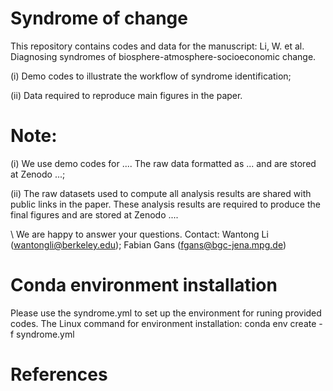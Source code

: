 # Syndrome of change
 This repository contains codes and data for the manuscript: Li, W. et al. Diagnosing syndromes of biosphere-atmosphere-socioeconomic change.

 (i) Demo codes to illustrate the workflow of syndrome identification;

 (ii) Data required to reproduce main figures in the paper.

# Note:

 (i) We use demo codes for .... The raw data formatted as ... and are stored at Zenodo ...;

 (ii) The raw datasets used to compute all analysis results are shared with public links in the paper. These analysis results are required to produce the final figures and are stored at Zenodo ....

\\ We are happy to answer your questions. 
Contact: Wantong Li (wantongli@berkeley.edu); Fabian Gans (fgans@bgc-jena.mpg.de)

# Conda environment installation
Please use the syndrome.yml to set up the environment for runing provided codes.
The Linux command for environment installation: conda env create -f syndrome.yml

# References